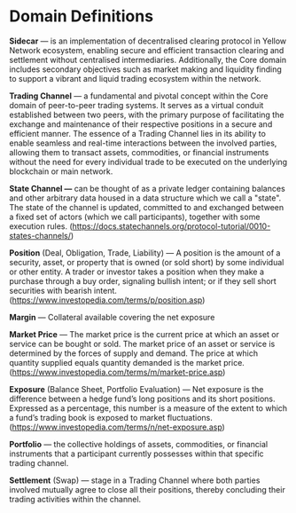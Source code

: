# Domain Definitions

**Sidecar** — is an implementation of decentralised clearing protocol in Yellow Network ecosystem, enabling secure and efficient transaction clearing and settlement without centralised intermediaries. Additionally, the Core domain includes secondary objectives such as market making and liquidity finding to support a vibrant and liquid trading ecosystem within the network.

**Trading Channel** —  a fundamental and pivotal concept within the Core domain of peer-to-peer trading systems. It serves as a virtual conduit established between two peers, with the primary purpose of facilitating the exchange and maintenance of their respective positions in a secure and efficient manner. The essence of a Trading Channel lies in its ability to enable seamless and real-time interactions between the involved parties, allowing them to transact assets, commodities, or financial instruments without the need for every individual trade to be executed on the underlying blockchain or main network.

**State Channel —** can be thought of as a private ledger containing balances and other arbitrary data housed in a data structure which we call a "state". The state of the channel is updated, committed to and exchanged between a fixed set of actors (which we call participants), together with some execution rules. (https://docs.statechannels.org/protocol-tutorial/0010-states-channels/)

**Position** (Deal, Obligation, Trade, Liability) — A position is the amount of a security, asset, or property that is owned (or sold short) by some individual or other entity. A trader or investor takes a position when they make a purchase through a buy order, signaling bullish intent; or if they sell short securities with bearish intent. (https://www.investopedia.com/terms/p/position.asp)

**Margin** — Collateral available covering the net exposure

**Market Price** — The market price is the current price at which an asset or service can be bought or sold. The market price of an asset or service is determined by the forces of supply and demand. The price at which quantity supplied equals quantity demanded is the market price. (https://www.investopedia.com/terms/m/market-price.asp)

**Exposure** (Balance Sheet, Portfolio Evaluation) — Net exposure is the difference between a hedge fund’s long positions and its short positions. Expressed as a percentage, this number is a measure of the extent to which a fund’s trading book is exposed to market fluctuations. (https://www.investopedia.com/terms/n/net-exposure.asp)

**Portfolio** — the collective holdings of assets, commodities, or financial instruments that a participant currently possesses within that specific trading channel.

**Settlement** (Swap) — stage in a Trading Channel where both parties involved mutually agree to close all their positions, thereby concluding their trading activities within the channel.
